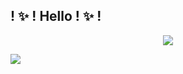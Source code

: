 ## ! ✨ ! Hello ! ✨ !

<p align="center" >
    <a href="LINK TO: WHEN CLICKED">
      <img src="https://github.r2v.ch/codewars?user=Arrow_0" />
    </a>
</p>

![](https://komarev.com/ghpvc/?username=your-github-cvicol1)
